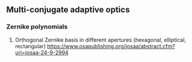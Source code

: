 ## Multi-conjugate adaptive optics

### Zernike polynomials
1. Orthogonal Zernike basis in different apertures (hexagonal, elliptical, rectangular) https://www.osapublishing.org/josaa/abstract.cfm?uri=josaa-24-9-2994
